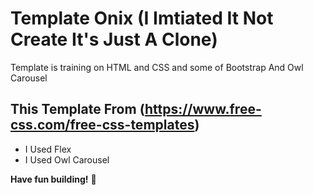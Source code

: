 # Template Onix (I Imtiated It Not Create It's Just A Clone)
Template is training on HTML and CSS and some of Bootstrap And Owl Carousel

## This Template From (https://www.free-css.com/free-css-templates)
- I Used Flex 
- I Used Owl Carousel

**Have fun building!** 🚀
